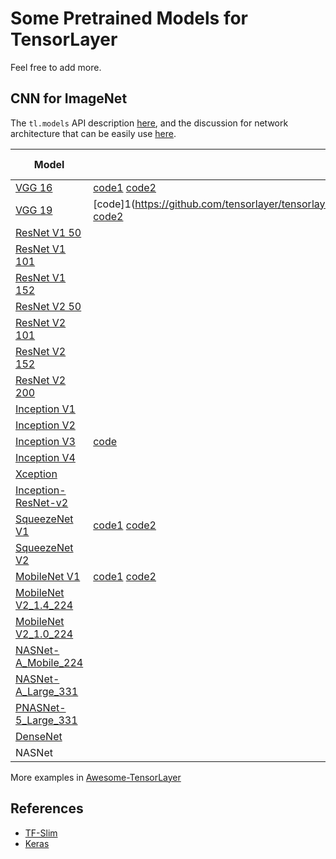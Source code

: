 # Some Pretrained Models for TensorLayer

Feel free to add more.

## CNN for ImageNet

The `tl.models` API description [here](http://tensorlayer.readthedocs.io/en/latest/modules/models.html), and the discussion for network architecture that can be easily use [here](https://github.com/tensorlayer/tensorlayer/issues/367).

| Model                                                                                                                | Code                                                                                                                                                                                                   | Parameter                                                                                                                                                                               | Top-1 Accuracy | Top-5 Accuracy |
|----------------------------------------------------------------------------------------------------------------------|--------------------------------------------------------------------------------------------------------------------------------------------------------------------------------------------------------|-----------------------------------------------------------------------------------------------------------------------------------------------------------------------------------------|----------------|----------------|
| [VGG 16](http://arxiv.org/abs/1409.1556.pdf)                                                                         | [code1](https://github.com/tensorlayer/tensorlayer/blob/master/examples/pretrained_cnn/tutorial_vgg16.py) [code2](https://github.com/tensorlayer/tensorlayer/blob/master/examples/pretrained_cnn/tutorial_models_vgg16.py)             | [model](https://media.githubusercontent.com/media/tensorlayer/pretrained-models/master/models/vgg16_weights.npz)                                                                        | 71.5           | 89.8           |
| [VGG 19](http://arxiv.org/abs/1409.1556.pdf)                                                                         | [code]1(https://github.com/tensorlayer/tensorlayer/blob/master/examples/pretrained_cnn/tutorial_vgg19.py) [code2](https://github.com/tensorlayer/tensorlayer/blob/master/examples/pretrained_cnn/tutorial_models_vgg19.py)                                                                                                            | [model](https://media.githubusercontent.com/media/tensorlayer/pretrained-models/master/models/vgg19.npy) (from [machrisaa/tensorflow-vgg](https://github.com/machrisaa/tensorflow-vgg)) | 71.1           | 89.8           |
| [ResNet V1 50](https://arxiv.org/abs/1512.03385)                                                                     |                                                                                                                                                                                                        |                                                                                                                                                                                         | 75.2           | 92.2           |
| [ResNet V1 101](https://arxiv.org/abs/1512.03385)                                                                    |                                                                                                                                                                                                        | [resnet_v1_101_2016_08_28.tar.gz](http://download.tensorflow.org/models/resnet_v1_101_2016_08_28.tar.gz)                                                                                | 76.4           | 92.9           |
| [ResNet V1 152](https://arxiv.org/abs/1512.03385)                                                                    |                                                                                                                                                                                                        | [resnet_v1_152_2016_08_28.tar.gz](http://download.tensorflow.org/models/resnet_v1_152_2016_08_28.tar.gz)                                                                                | 76.8           | 93.2           |
| [ResNet V2 50](https://arxiv.org/abs/1603.05027)                                                                     |                                                                                                                                                                                                        | [resnet_v2_50_2017_04_14.tar.gz](http://download.tensorflow.org/models/resnet_v2_50_2017_04_14.tar.gz)                                                                                  | 75.6           | 92.8           |
| [ResNet V2 101](https://arxiv.org/abs/1603.05027)                                                                    |                                                                                                                                                                                                        | [resnet_v2_101_2017_04_14.tar.gz](http://download.tensorflow.org/models/resnet_v2_101_2017_04_14.tar.gz)                                                                                | 77.0           | 93.7           |
| [ResNet V2 152](https://arxiv.org/abs/1603.05027)                                                                    |                                                                                                                                                                                                        | [resnet_v2_152_2017_04_14.tar.gz](http://download.tensorflow.org/models/resnet_v2_152_2017_04_14.tar.gz)                                                                                | 77.8           | 94.1           |
| [ResNet V2 200](https://arxiv.org/abs/1603.05027)                                                                    |                                                                                                                                                                                                        | [TBA]()                                                                                                                                                                                 | 79.9\*         | 95.2\*         |
| [Inception V1](http://arxiv.org/abs/1409.4842v1)                                                                     |                                                                                                                                                                                                        | [inception_v1_2016_08_28.tar.gz](http://download.tensorflow.org/models/inception_v1_2016_08_28.tar.gz)                                                                                  | 69.8           | 89.6           |
| [Inception V2](http://arxiv.org/abs/1502.03167)                                                                      |                                                                                                                                                                                                        | [inception_v2_2016_08_28.tar.gz](http://download.tensorflow.org/models/inception_v2_2016_08_28.tar.gz)                                                                                  | 73.9           | 91.8           |
| [Inception V3](http://arxiv.org/abs/1512.00567)                                                                      | [code](https://github.com/tensorlayer/tensorlayer/blob/master/examples/pretrained_cnn/tutorial_inceptionV3_tfslim.py)                                                                                                  | [inception_v3_2016_08_28.tar.gz](http://download.tensorflow.org/models/inception_v3_2016_08_28.tar.gz)                                                                                  | 78.0           | 93.9           |
| [Inception V4](http://arxiv.org/abs/1602.07261)                                                                      |                                                                                                                                                                                                        |                                                                                                                                                                                         | 80.2           | 95.2           |
| [Xception](http://openaccess.thecvf.com/content_cvpr_2017/papers/Chollet_Xception_Deep_Learning_CVPR_2017_paper.pdf) |                                                                                                                                                                                                        |                                                                                                                                                                                         |                |                |
| [Inception-ResNet-v2](http://arxiv.org/abs/1602.07261)                                                               |                                                                                                                                                                                                        |                                                                                                                                                                                         | 80.4           | 95.3           |
| [SqueezeNet V1](https://arxiv.org/abs/1602.07360)                                                                    | [code1](https://github.com/tensorlayer/tensorlayer/blob/master/examples/pretrained_cnn/tutorial_squeezenet.py) [code2](https://github.com/tensorlayer/tensorlayer/blob/master/examples/pretrained_cnn/tutorial_models_squeezenetv1.py) | [model](https://media.githubusercontent.com/media/tensorlayer/pretrained-models/master/models/squeezenet.npz)                                                                           |                |                |
| [SqueezeNet V2](https://arxiv.org/abs/1602.07360)                                                                    |                                                                                                                                                                                                        |                                                                                                                                                                                         |                |                |
| [MobileNet V1](https://arxiv.org/pdf/1704.04861.pdf)                                                                 | [code1](https://github.com/tensorlayer/tensorlayer/blob/master/examples/pretrained_cnn/tutorial_mobilenet.py) [code2](https://github.com/tensorlayer/tensorlayer/blob/master/examples/pretrained_cnn/tutorial_models_mobilenetv1.py)   | [model](https://media.githubusercontent.com/media/tensorlayer/pretrained-models/master/models/mobilenet.npz)                                                                            |                |                |
| [MobileNet V2_1.4_224](https://arxiv.org/abs/1801.04381)                                                             |                                                                                                                                                                                                        |                                                                                                                                                                                         | 74.9           | 92.5           |
| [MobileNet V2_1.0_224](https://arxiv.org/abs/1801.04381)                                                             |                                                                                                                                                                                                        |                                                                                                                                                                                         | 71.9           | 91.0           |
| [NASNet-A_Mobile_224](https://arxiv.org/abs/1707.07012)                                                              |                                                                                                                                                                                                        | [nasnet-a_mobile_04_10_2017.tar.gz](https://storage.googleapis.com/download.tensorflow.org/models/nasnet-a_mobile_04_10_2017.tar.gz)                                                    | 74.0           | 91.6           |
| [NASNet-A_Large_331](https://arxiv.org/abs/1707.07012)                                                               |                                                                                                                                                                                                        | [nasnet-a_large_04_10_2017.tar.gz](https://storage.googleapis.com/download.tensorflow.org/models/nasnet-a_large_04_10_2017.tar.gz)                                                      | 82.7           | 96.2           |
| [PNASNet-5_Large_331](https://arxiv.org/abs/1712.00559)                                                              |                                                                                                                                                                                                        | [pnasnet-5_large_2017_12_13.tar.gz](https://storage.googleapis.com/download.tensorflow.org/models/pnasnet-5_large_2017_12_13.tar.gz)                                                    | 82.9           | 96.2           |
| [DenseNet](https://arxiv.org/abs/1608.06993)                                                                         |                                                                                                                                                                                                        |                                                                                                                                                                                         |                |                |
| NASNet                                                                                                               |                                                                                                                                                                                                        |                                                                                                                                                                                         |                |                |

More examples in [Awesome-TensorLayer](https://github.com/tensorlayer/awesome-tensorlayer/edit/master/readme.md)

## References

- [TF-Slim](https://github.com/tensorflow/models/tree/master/research/slim#pre-trained-models)
- [Keras](https://keras.io/applications/#applications)
